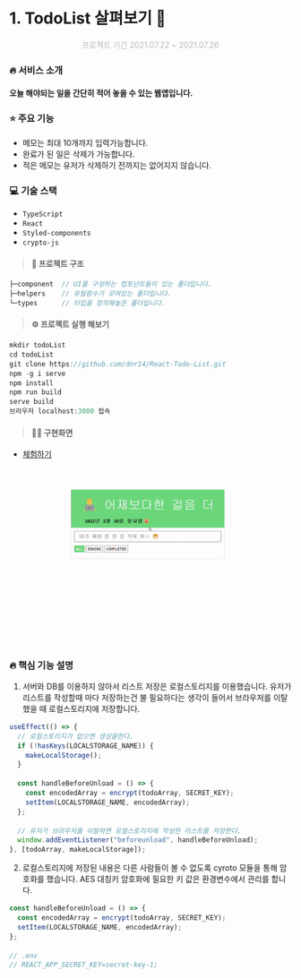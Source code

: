 # 1. TodoList 살펴보기 🔎

<p align=center style="color:#b9b9b9">프로젝트 기간 2021.07.22 ~ 2021.07.26</p>

### 🔥 서비스 소개

 <h4>오늘 해야되는 일을 간단히 적어 놓을 수 있는 웹앱입니다.</h4>

### ⭐️ 주요 기능

- 메모는 최대 10개까지 입력가능합니다.
- 완료가 된 일은 삭제가 가능합니다.
- 적은 메모는 유저가 삭제하기 전까지는 없어지지 않습니다.

### 💻 기술 스택

- `TypeScript`
- `React`
- `Styled-components`
- `crypto-js`

> #### 📁 프로젝트 구조

```ts
├─component  // UI를 구성하는 컴포넌트들이 있는 폴더입니다.
├─helpers    // 유틸함수가 모여있는 폴더입니다.
└─types      // 타입을 정의해놓은 폴더입니다.
```

> #### ⚙ 프로젝트 실행 해보기

```js
mkdir todoList
cd todoList
git clone https://github.com/dnr14/React-Todo-List.git
npm -g i serve
npm install
npm run build
serve build
브라우저 localhost:3000 접속
```

> #### 👨‍💻 구현화면

- [체험하기](https://dnr14.github.io/todoList)

<div align=center>
  <img src='./public/images/todoList.gif' />
</div>

<br>

### 🔥 핵심 기능 설명

1.  서버와 DB를 이용하지 않아서 리스트 저장은 로컬스토리지를 이용했습니다. 유저가 리스트를 작성할때 마다 저장하는건 불 필요하다는 생각이 들어서 브라우저를 이탈했을 때 로컬스토리지에 저장합니다.

```ts
useEffect(() => {
  // 로컬스토리지가 없으면 생성을한다.
  if (!hasKeys(LOCALSTORAGE_NAME)) {
    makeLocalStorage();
  }

  const handleBeforeUnload = () => {
    const encodedArray = encrypt(todoArray, SECRET_KEY);
    setItem(LOCALSTORAGE_NAME, encodedArray);
  };

  // 유저가 브라우저를 이탈하면 로컬스토리지에 작성한 리스트를 저장한다.
  window.addEventListener("beforeunload", handleBeforeUnload);
}, [todoArray, makeLocalStorage]);
```

2.  로컬스토리지에 저장된 내용은 다른 사람들이 볼 수 없도록 cyroto 모듈을 통해 암호화를 했습니다. AES 대칭키 암호화에 필요한 키 값은 환경변수에서 관리를 합니다.

```ts
const handleBeforeUnload = () => {
  const encodedArray = encrypt(todoArray, SECRET_KEY);
  setItem(LOCALSTORAGE_NAME, encodedArray);
};

// .env
// REACT_APP_SECRET_KEY=secret-key-1;
```
